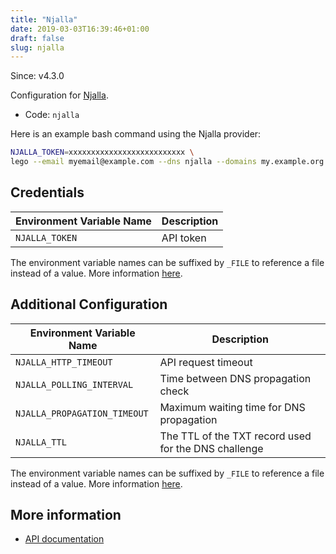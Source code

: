 ```yaml
---
title: "Njalla"
date: 2019-03-03T16:39:46+01:00
draft: false
slug: njalla
---
```


<!-- THIS DOCUMENTATION IS AUTO-GENERATED. PLEASE DO NOT EDIT. -->
<!-- providers/dns/njalla/njalla.toml -->
<!-- THIS DOCUMENTATION IS AUTO-GENERATED. PLEASE DO NOT EDIT. -->

Since: v4.3.0

Configuration for [Njalla](https://njal.la).


<!--more-->

- Code: `njalla`

Here is an example bash command using the Njalla provider:

```bash
NJALLA_TOKEN=xxxxxxxxxxxxxxxxxxxxxxxxxx \
lego --email myemail@example.com --dns njalla --domains my.example.org run
```




## Credentials

| Environment Variable Name | Description |
|-----------------------|-------------|
| `NJALLA_TOKEN` | API token |

The environment variable names can be suffixed by `_FILE` to reference a file instead of a value.
More information [here](/lego/dns/#configuration-and-credentials).


## Additional Configuration

| Environment Variable Name | Description |
|--------------------------------|-------------|
| `NJALLA_HTTP_TIMEOUT` | API request timeout |
| `NJALLA_POLLING_INTERVAL` | Time between DNS propagation check |
| `NJALLA_PROPAGATION_TIMEOUT` | Maximum waiting time for DNS propagation |
| `NJALLA_TTL` | The TTL of the TXT record used for the DNS challenge |

The environment variable names can be suffixed by `_FILE` to reference a file instead of a value.
More information [here](/lego/dns/#configuration-and-credentials).




## More information

- [API documentation](https://njal.la/api/)

<!-- THIS DOCUMENTATION IS AUTO-GENERATED. PLEASE DO NOT EDIT. -->
<!-- providers/dns/njalla/njalla.toml -->
<!-- THIS DOCUMENTATION IS AUTO-GENERATED. PLEASE DO NOT EDIT. -->
